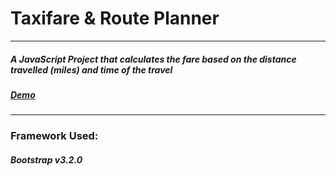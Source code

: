 # Taxifare &amp; Route Planner
***

##### A JavaScript Project that calculates the fare based on the distance travelled (miles) and time of the travel
##### [Demo](http://zahedshareef.github.io/taxifare)
***

### Framework Used:
##### Bootstrap v3.2.0
